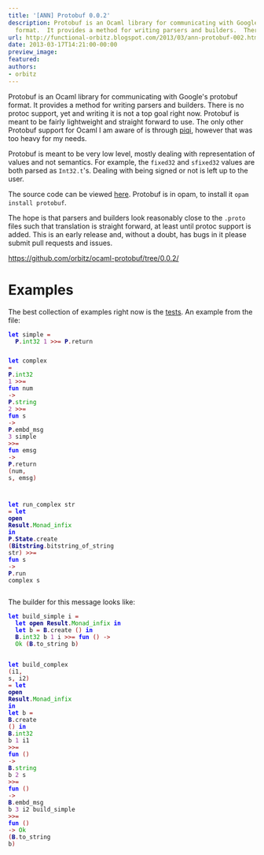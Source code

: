```yaml
---
title: '[ANN] Protobuf 0.0.2'
description: Protobuf is an Ocaml library for communicating with Google's protobuf
  format.  It provides a method for writing parsers and builders.  Ther...
url: http://functional-orbitz.blogspot.com/2013/03/ann-protobuf-002.html
date: 2013-03-17T14:21:00-00:00
preview_image:
featured:
authors:
- orbitz
---
```


<p>
Protobuf is an Ocaml library for communicating with Google's protobuf format.  It provides a method for writing parsers and builders.  There is no protoc support, yet and writing it is not a top goal right now.  Protobuf is meant to be fairly lightweight and straight forward to use.  The only other Protobuf support for Ocaml I am aware of is through <a href="http://piqi.org/">piqi</a>, however that was too heavy for my needs.
</p>

<p>
Protobuf is meant to be very low level, mostly dealing with representation of values and not semantics.  For example, the <code>fixed32</code> and <code>sfixed32</code> values are both parsed as <code>Int32.t</code>'s.  Dealing with being signed or not is left up to the user.
</p>

<p>
The source code can be viewed <a href="https://github.com/orbitz/ocaml-protobuf/tree/0.0.2">here</a>.  Protobuf is in opam, to install it <code>opam install protobuf</code>.
</p>

<p>
The hope is that parsers and builders look reasonably close to the <code>.proto</code> files such that translation is straight forward, at least until protoc support is added.  This is an early release and, without a doubt, has bugs in it please submit pull requests and issues.
</p>

<p>
<a href="https://github.com/orbitz/ocaml-protobuf/tree/0.0.2/">https://github.com/orbitz/ocaml-protobuf/tree/0.0.2/</a>
</p>

<h1>Examples</h1>
<p>
The best collection of examples right now is the <a href="https://github.com/orbitz/ocaml-protobuf/blob/0.0.2/lib/protobuf/protobuf_test.ml">tests</a>.  An example from the file:
</p>

<p>
</p><pre><code><b><font color="#0000FF">let</font></b> simple <font color="#990000">=</font>
  <b><font color="#000080">P</font></b><font color="#990000">.</font><font color="#009900">int32</font> <font color="#993399">1</font> <font color="#990000">&gt;&gt;=</font> <b><font color="#000080">P</font></b><font color="#990000">.</font>return

<b><font color="#0000FF">let</font></b> complex <font color="#990000">=</font>
  <b><font color="#000080">P</font></b><font color="#990000">.</font><font color="#009900">int32</font> <font color="#993399">1</font>           <font color="#990000">&gt;&gt;=</font> <b><font color="#0000FF">fun</font></b> num <font color="#990000">-&gt;</font>
  <b><font color="#000080">P</font></b><font color="#990000">.</font><font color="#009900">string</font> <font color="#993399">2</font>          <font color="#990000">&gt;&gt;=</font> <b><font color="#0000FF">fun</font></b> s <font color="#990000">-&gt;</font>
  <b><font color="#000080">P</font></b><font color="#990000">.</font>embd_msg <font color="#993399">3</font> simple <font color="#990000">&gt;&gt;=</font> <b><font color="#0000FF">fun</font></b> emsg <font color="#990000">-&gt;</font>
  <b><font color="#000080">P</font></b><font color="#990000">.</font>return <font color="#990000">(</font>num<font color="#990000">,</font> s<font color="#990000">,</font> emsg<font color="#990000">)</font>

<b><font color="#0000FF">let</font></b> run_complex str <font color="#990000">=</font>
  <b><font color="#0000FF">let</font></b> <b><font color="#000080">open</font></b> <b><font color="#000080">Result</font></b><font color="#990000">.</font><font color="#009900">Monad_infix</font> <b><font color="#0000FF">in</font></b>
  <b><font color="#000080">P</font></b><font color="#990000">.</font><b><font color="#000080">State</font></b><font color="#990000">.</font>create <font color="#990000">(</font><b><font color="#000080">Bitstring</font></b><font color="#990000">.</font>bitstring_of_string str<font color="#990000">)</font>
  <font color="#990000">&gt;&gt;=</font> <b><font color="#0000FF">fun</font></b> s <font color="#990000">-&gt;</font>
  <b><font color="#000080">P</font></b><font color="#990000">.</font>run complex s
</code></pre>


<p>
The builder for this message looks like:
</p>

<p>
</p><pre><code><b><font color="#0000FF">let</font></b> build_simple i <font color="#990000">=</font>
  <b><font color="#0000FF">let</font></b> <b><font color="#000080">open</font></b> <b><font color="#000080">Result</font></b><font color="#990000">.</font><font color="#009900">Monad_infix</font> <b><font color="#0000FF">in</font></b>
  <b><font color="#0000FF">let</font></b> b <font color="#990000">=</font> <b><font color="#000080">B</font></b><font color="#990000">.</font>create <font color="#990000">()</font> <b><font color="#0000FF">in</font></b>
  <b><font color="#000080">B</font></b><font color="#990000">.</font><font color="#009900">int32</font> b <font color="#993399">1</font> i <font color="#990000">&gt;&gt;=</font> <b><font color="#0000FF">fun</font></b> <font color="#990000">()</font> <font color="#990000">-&gt;</font>
  <font color="#009900">Ok</font> <font color="#990000">(</font><b><font color="#000080">B</font></b><font color="#990000">.</font>to_string b<font color="#990000">)</font>

<b><font color="#0000FF">let</font></b> build_complex <font color="#990000">(</font>i1<font color="#990000">,</font> s<font color="#990000">,</font> i2<font color="#990000">)</font> <font color="#990000">=</font>
  <b><font color="#0000FF">let</font></b> <b><font color="#000080">open</font></b> <b><font color="#000080">Result</font></b><font color="#990000">.</font><font color="#009900">Monad_infix</font> <b><font color="#0000FF">in</font></b>
  <b><font color="#0000FF">let</font></b> b <font color="#990000">=</font> <b><font color="#000080">B</font></b><font color="#990000">.</font>create <font color="#990000">()</font> <b><font color="#0000FF">in</font></b>
  <b><font color="#000080">B</font></b><font color="#990000">.</font><font color="#009900">int32</font> b <font color="#993399">1</font> i1                 <font color="#990000">&gt;&gt;=</font> <b><font color="#0000FF">fun</font></b> <font color="#990000">()</font> <font color="#990000">-&gt;</font>
  <b><font color="#000080">B</font></b><font color="#990000">.</font><font color="#009900">string</font> b <font color="#993399">2</font> s                 <font color="#990000">&gt;&gt;=</font> <b><font color="#0000FF">fun</font></b> <font color="#990000">()</font> <font color="#990000">-&gt;</font>
  <b><font color="#000080">B</font></b><font color="#990000">.</font>embd_msg b <font color="#993399">3</font> i2 build_simple <font color="#990000">&gt;&gt;=</font> <b><font color="#0000FF">fun</font></b> <font color="#990000">()</font> <font color="#990000">-&gt;</font>
  <font color="#009900">Ok</font> <font color="#990000">(</font><b><font color="#000080">B</font></b><font color="#990000">.</font>to_string b<font color="#990000">)</font>
</code></pre>

